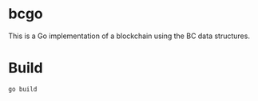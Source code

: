 bcgo
====

This is a Go implementation of a blockchain using the BC data structures.

Build
=====

    go build

